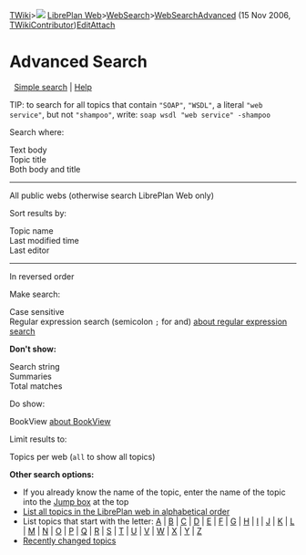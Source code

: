 [TWiki](Main_WebHome)&gt;![](/twiki/pub/TWiki/TWikiDocGraphics/web-bg-small.gif) [LibrePlan Web](LibrePlan_WebHome)&gt;[WebSearch](LibrePlan_WebSearch)&gt;[WebSearchAdvanced](LibrePlan_WebSearchAdvanced "Topic revision: 4 (15 Nov 2006 - 19:43:52)") (15 Nov 2006, [TWikiContributor](Main_TWikiContributor))[Edit](LibrePlan_WebSearchAdvanced?t=1520343731 "Edit this topic text")[Attach](/twiki/bin/attach/LibrePlan/WebSearchAdvanced "Attach an image or document to this topic")  

 Advanced Search
================

  [Simple search](LibrePlan_WebSearch?search=;type=word;scope=;web=;nosearch=) \| [Help](/twiki/bin/view/TWiki/SearchHelp)

TIP: to search for all topics that contain `"SOAP"`, `"WSDL"`, a literal `"web service"`, but not `"shampoo"`, write: `soap wsdl "web service" -shampoo`

Search where:

Text body  
Topic title  
Both body and title

------------------------------------------------------------------------

All public webs (otherwise search LibrePlan Web only)

Sort results by:

Topic name  
Last modified time  
Last editor

------------------------------------------------------------------------

In reversed order

Make search:

Case sensitive  
Regular expression search (semicolon `;` for and) [about regular expression search](/twiki/bin/view/TWiki/RegularExpression)

**Don't show:**

Search string  
Summaries  
Total matches

Do show:

BookView [about BookView](/twiki/bin/view/TWiki/BookView)

Limit results to:

Topics per web (`all` to show all topics)

**Other search options:**

-   If you already know the name of the topic, enter the name of the topic into the [Jump box](/twiki/bin/view/TWiki/GoBox) at the top
-   [List all topics in the LibrePlan web in alphabetical order](/twiki/bin/search/LibrePlan/?scope=topic&regex=on&search=\.*)
-   List topics that start with the letter: [A](/twiki/bin/search/LibrePlan/?scope=topic&regex=on&search=%5Ea) \| [B](/twiki/bin/search/LibrePlan/?scope=topic&regex=on&search=%5Eb) \| [C](/twiki/bin/search/LibrePlan/?scope=topic&regex=on&search=%5Ec) \| [D](/twiki/bin/search/LibrePlan/?scope=topic&regex=on&search=%5Ed) \| [E](/twiki/bin/search/LibrePlan/?scope=topic&regex=on&search=%5Ee) \| [F](/twiki/bin/search/LibrePlan/?scope=topic&regex=on&search=%5Ef) \| [G](/twiki/bin/search/LibrePlan/?scope=topic&regex=on&search=%5Eg) \| [H](/twiki/bin/search/LibrePlan/?scope=topic&regex=on&search=%5Eh) \| [I](/twiki/bin/search/LibrePlan/?scope=topic&regex=on&search=%5Ei) \| [J](/twiki/bin/search/LibrePlan/?scope=topic&regex=on&search=%5Ej) \| [K](/twiki/bin/search/LibrePlan/?scope=topic&regex=on&search=%5Ek) \| [L](/twiki/bin/search/LibrePlan/?scope=topic&regex=on&search=%5El) \| [M](/twiki/bin/search/LibrePlan/?scope=topic&regex=on&search=%5Em) \| [N](/twiki/bin/search/LibrePlan/?scope=topic&regex=on&search=%5En) \| [O](/twiki/bin/search/LibrePlan/?scope=topic&regex=on&search=%5Eo) \| [P](/twiki/bin/search/LibrePlan/?scope=topic&regex=on&search=%5Ep) \| [Q](/twiki/bin/search/LibrePlan/?scope=topic&regex=on&search=%5Eq) \| [R](/twiki/bin/search/LibrePlan/?scope=topic&regex=on&search=%5Er) \| [S](/twiki/bin/search/LibrePlan/?scope=topic&regex=on&search=%5Es) \| [T](/twiki/bin/search/LibrePlan/?scope=topic&regex=on&search=%5Et) \| [U](/twiki/bin/search/LibrePlan/?scope=topic&regex=on&search=%5Eu) \| [V](/twiki/bin/search/LibrePlan/?scope=topic&regex=on&search=%5Ev) \| [W](/twiki/bin/search/LibrePlan/?scope=topic&regex=on&search=%5Ew) \| [X](/twiki/bin/search/LibrePlan/?scope=topic&regex=on&search=%5Ex) \| [Y](/twiki/bin/search/LibrePlan/?scope=topic&regex=on&search=%5Ey) \| [Z](/twiki/bin/search/LibrePlan/?scope=topic&regex=on&search=%5Ez)
-   [Recently changed topics](LibrePlan_WebChanges)
